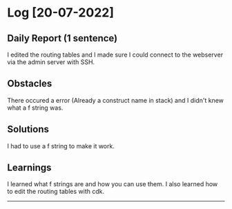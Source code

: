 # Log [20-07-2022]
 
## Daily Report (1 sentence)

I edited the routing tables and I made sure I could connect to the webserver via the admin server with SSH.  
 
## Obstacles

There occured a error (Already a construct name in stack) and I didn't knew what a f string was.
 
## Solutions

I had to use a f string to make it work.

## Learnings

I learned what f strings are and how you can use them. I also learned how to edit the routing tables with cdk. 

---